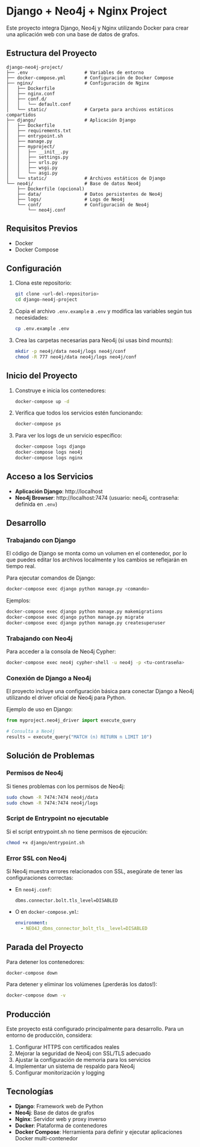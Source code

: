 # Django + Neo4j + Nginx Project

Este proyecto integra Django, Neo4j y Nginx utilizando Docker para crear una aplicación web con una base de datos de grafos.

## Estructura del Proyecto

```
django-neo4j-project/
├── .env                     # Variables de entorno
├── docker-compose.yml       # Configuración de Docker Compose
├── nginx/                   # Configuración de Nginx
│   ├── Dockerfile
│   ├── nginx.conf
│   ├── conf.d/
│   │   └── default.conf
│   └── static/              # Carpeta para archivos estáticos compartidos
├── django/                  # Aplicación Django
│   ├── Dockerfile
│   ├── requirements.txt
│   ├── entrypoint.sh
│   ├── manage.py
│   ├── myproject/
│   │   ├── __init__.py
│   │   ├── settings.py
│   │   ├── urls.py
│   │   ├── wsgi.py
│   │   └── asgi.py
│   └── static/              # Archivos estáticos de Django
└── neo4j/                   # Base de datos Neo4j
    ├── Dockerfile (opcional)
    ├── data/                # Datos persistentes de Neo4j
    ├── logs/                # Logs de Neo4j
    └── conf/                # Configuración de Neo4j
        └── neo4j.conf
```

## Requisitos Previos

- Docker
- Docker Compose

## Configuración

1. Clona este repositorio:
   ```bash
   git clone <url-del-repositorio>
   cd django-neo4j-project
   ```

2. Copia el archivo `.env.example` a `.env` y modifica las variables según tus necesidades:
   ```bash
   cp .env.example .env
   ```

3. Crea las carpetas necesarias para Neo4j (si usas bind mounts):
   ```bash
   mkdir -p neo4j/data neo4j/logs neo4j/conf
   chmod -R 777 neo4j/data neo4j/logs neo4j/conf
   ```

## Inicio del Proyecto

1. Construye e inicia los contenedores:
   ```bash
   docker-compose up -d
   ```

2. Verifica que todos los servicios estén funcionando:
   ```bash
   docker-compose ps
   ```

3. Para ver los logs de un servicio específico:
   ```bash
   docker-compose logs django
   docker-compose logs neo4j
   docker-compose logs nginx
   ```

## Acceso a los Servicios

- **Aplicación Django**: http://localhost
- **Neo4j Browser**: http://localhost:7474 (usuario: neo4j, contraseña: definida en `.env`)

## Desarrollo

### Trabajando con Django

El código de Django se monta como un volumen en el contenedor, por lo que puedes editar los archivos localmente y los cambios se reflejarán en tiempo real.

Para ejecutar comandos de Django:

```bash
docker-compose exec django python manage.py <comando>
```

Ejemplos:
```bash
docker-compose exec django python manage.py makemigrations
docker-compose exec django python manage.py migrate
docker-compose exec django python manage.py createsuperuser
```

### Trabajando con Neo4j

Para acceder a la consola de Neo4j Cypher:

```bash
docker-compose exec neo4j cypher-shell -u neo4j -p <tu-contraseña>
```

### Conexión de Django a Neo4j

El proyecto incluye una configuración básica para conectar Django a Neo4j utilizando el driver oficial de Neo4j para Python.

Ejemplo de uso en Django:

```python
from myproject.neo4j_driver import execute_query

# Consulta a Neo4j
results = execute_query("MATCH (n) RETURN n LIMIT 10")
```

## Solución de Problemas

### Permisos de Neo4j

Si tienes problemas con los permisos de Neo4j:

```bash
sudo chown -R 7474:7474 neo4j/data
sudo chown -R 7474:7474 neo4j/logs
```

### Script de Entrypoint no ejecutable

Si el script entrypoint.sh no tiene permisos de ejecución:

```bash
chmod +x django/entrypoint.sh
```

### Error SSL con Neo4j

Si Neo4j muestra errores relacionados con SSL, asegúrate de tener las configuraciones correctas:

- En `neo4j.conf`:
  ```
  dbms.connector.bolt.tls_level=DISABLED
  ```

- O en `docker-compose.yml`:
  ```yaml
  environment:
    - NEO4J_dbms_connector_bolt_tls__level=DISABLED
  ```

## Parada del Proyecto

Para detener los contenedores:

```bash
docker-compose down
```

Para detener y eliminar los volúmenes (¡perderás los datos!):

```bash
docker-compose down -v
```

## Producción

Este proyecto está configurado principalmente para desarrollo. Para un entorno de producción, considera:

1. Configurar HTTPS con certificados reales
2. Mejorar la seguridad de Neo4j con SSL/TLS adecuado
3. Ajustar la configuración de memoria para los servicios
4. Implementar un sistema de respaldo para Neo4j
5. Configurar monitorización y logging

## Tecnologías

- **Django**: Framework web de Python
- **Neo4j**: Base de datos de grafos
- **Nginx**: Servidor web y proxy inverso
- **Docker**: Plataforma de contenedores
- **Docker Compose**: Herramienta para definir y ejecutar aplicaciones Docker multi-contenedor
